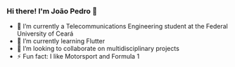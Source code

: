 ### Hi there! I'm João Pedro 👋

- 🔭 I’m currently a Telecommunications Engineering student at the Federal University of Ceará
- 🌱 I’m currently learning Flutter<!--, HTML, CSS, JavaScript and Python -->
- 👯 I’m looking to collaborate on multidisciplinary projects
- ⚡ Fun fact: I like Motorsport and Formula 1
<!--
**CamposJoao/CamposJoao** is a ✨ _special_ ✨ repository because its `README.md` (this file) appears on your GitHub profile.

Here are some ideas to get you started:

- 🔭 I’m currently Telecommunications engineering student at the Federal University of Ceará
- 🌱 I’m currently learning ...
- 👯 I’m looking to collaborate on ...
- 🤔 I’m looking for help with ...
- 💬 Ask me about ...
- 📫 How to reach me: ...
- 😄 Pronouns: ...
- ⚡ Fun fact: ...
-->

